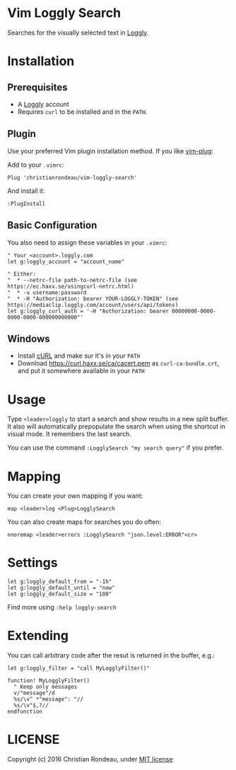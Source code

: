 # Vim Loggly Search

Searches for the visually selected text in [Loggly](https://www.loggly.com).

# Installation

## Prerequisites

* A [Loggly](https://www.loggly.com) account
* Requires `curl` to be installed and in the `PATH`.

## Plugin

Use your preferred Vim plugin installation method. If you like [vim-plug](https://github.com/junegunn/vim-plug):

Add to your `.vimrc`:

    Plug 'christianrondeau/vim-loggly-search'

And install it:

    :PlugInstall

## Basic Configuration

You also need to assign these variables in your `.vimrc`:

    " Your <account>.loggly.com
    let g:loggly_account = "account_name"

    " Either:
    "  * --netrc-file path-to-netrc-file (see https://ec.haxx.se/usingcurl-netrc.html)
    "  * -u username:password
    "  * -H "Authorization: bearer YOUR-LOGGLY-TOKEN" (see https://mediaclip.loggly.com/account/users/api/tokens)
    let g:loggly_curl_auth = '-H "Authorization: bearer 00000000-0000-0000-0000-000000000000"'

## Windows

* Install [cURL](https://curl.haxx.se/) and make sur it's in your `PATH`
* Download https://curl.haxx.se/ca/cacert.pem as `curl-ca-bundle.crt`, and put it somewhere available in your `PATH`

# Usage

Type `<leader>loggly` to start a search and show results in a new split buffer. It also will automatically prepopulate the search when using the shortcut in visual mode. It remembers the last search.

You can use the command `:LogglySearch "my search query"` if you prefer.

# Mapping

You can create your own mapping if you want:

    map <leader>log <Plug>LogglySearch

You can also create maps for searches you do often:

    nnoremap <leader>errors :LogglySearch "json.level:ERROR"<cr>

# Settings

    let g:loggly_default_from = "-1h"
    let g:loggly_default_until = "now"
    let g:loggly_default_size = "100"

Find more using `:help loggly-search`

# Extending

You can call arbitrary code after the resut is returned in the buffer, e.g.:

    let g:loggly_filter = "call MyLogglyFilter()"
    
    function! MyLogglyFilter()
      " Keep only messages
      v/"message"/d
      %s/\v^ *"message": "//
      %s/\v"$,?//
    endfunction

# LICENSE

Copyright (c) 2016 Christian Rondeau, under [MIT license](LICENSE)
